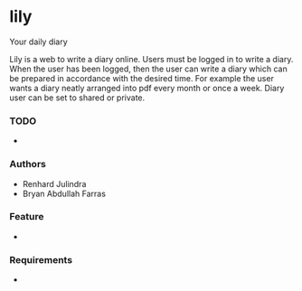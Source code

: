 # lily
Your daily diary

Lily is a web to write a diary online. Users must be logged in to write a diary. When the user has been logged, then the user can write a diary which can be prepared in accordance with the desired time. For example the user wants a diary neatly arranged into pdf every month or once a week. Diary user can be set to shared or private.

### TODO
-

### Authors
- Renhard Julindra
- Bryan Abdullah Farras

### Feature
-

### Requirements
-
